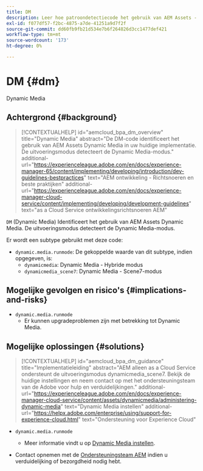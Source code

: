 ```yaml
---
title: DM
description: Leer hoe patroondetectiecode het gebruik van AEM Assets - Dynamic Media identificeert.
exl-id: f077df57-f2bc-4875-a7de-41251a9d7f2f
source-git-commit: dd60fb9fb21d534e7b6f264826d3cc1477def421
workflow-type: tm+mt
source-wordcount: '173'
ht-degree: 0%

---
```


# DM {#dm}

Dynamic Media

## Achtergrond {#background}

>[!CONTEXTUALHELP]
>id="aemcloud_bpa_dm_overview"
>title="Dynamic Media"
>abstract="De DM-code identificeert het gebruik van AEM Assets Dynamic Media in uw huidige implementatie. De uitvoeringsmodus detecteert de Dynamic Media-modus."
>additional-url="https://experienceleague.adobe.com/en/docs/experience-manager-65/content/implementing/developing/introduction/dev-guidelines-bestpractices" text="AEM ontwikkeling - Richtsnoeren en beste praktijken"
>additional-url="https://experienceleague.adobe.com/en/docs/experience-manager-cloud-service/content/implementing/developing/development-guidelines" text="as a Cloud Service ontwikkelingsrichtsnoeren AEM"

`DM` (Dynamic Media) Identificeert het gebruik van AEM Assets Dynamic Media. De uitvoeringsmodus detecteert de Dynamic Media-modus.

Er wordt een subtype gebruikt met deze code:

* `dynamic.media.runmode`: De gekoppelde waarde van dit subtype, indien opgegeven, is:
   * `dynamicmedia`: Dynamic Media - Hybride modus
   * `dynamicmedia_scene7`: Dynamic Media - Scene7-modus

## Mogelijke gevolgen en risico&#39;s {#implications-and-risks}

* `dynamic.media.runmode`
   * Er kunnen upgradeproblemen zijn met betrekking tot Dynamic Media.

## Mogelijke oplossingen {#solutions}

>[!CONTEXTUALHELP]
>id="aemcloud_bpa_dm_guidance"
>title="Implementatieleiding"
>abstract="AEM alleen as a Cloud Service ondersteunt de uitvoeringsmodus dynamicmedia_scene7. Bekijk de huidige instellingen en neem contact op met het ondersteuningsteam van de Adobe voor hulp en verduidelijkingen."
>additional-url="https://experienceleague.adobe.com/en/docs/experience-manager-cloud-service/content/assets/dynamicmedia/administering-dynamic-media" text="Dynamic Media instellen"
>additional-url="https://helpx.adobe.com/enterprise/using/support-for-experience-cloud.html" text="Ondersteuning voor Experience Cloud"


* `dynamic.media.runmode`
   * Meer informatie vindt u op [Dynamic Media instellen](https://experienceleague.adobe.com/en/docs/experience-manager-cloud-service/content/assets/dynamicmedia/administering-dynamic-media).

* Contact opnemen met de [Ondersteuningsteam AEM](https://helpx.adobe.com/enterprise/using/support-for-experience-cloud.html) indien u verduidelijking of bezorgdheid nodig hebt.
